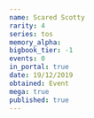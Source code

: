 ```yaml
---
name: Scared Scotty
rarity: 4
series: tos
memory_alpha:
bigbook_tier: -1
events: 0
in_portal: true
date: 19/12/2019
obtained: Event
mega: true
published: true
---
```



